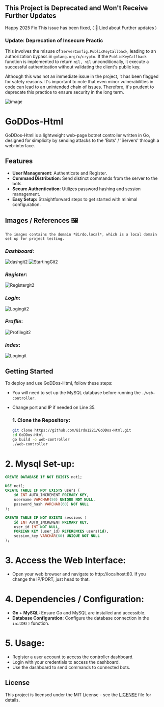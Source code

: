 ## This Project is Deprecated and Won't Receive Further Updates

Happy 2025 Fix This issue has been fixed, ( 🤡 Lied about Further updates )

### Update: Deprecation of Insecure Practic
This involves the misuse of `ServerConfig.PublicKeyCallback`, leading to an authorization bypass in `golang.org/x/crypto`. If the `PublicKeyCallback` function is implemented to return `nil, nil` unconditionally, it execute a successful authentication without validating the client's public key.

Although this was not an immediate issue in the project, it has been flagged for safety reasons. It's important to note that even minor vulnerabilities in code can lead to an unintended chain of issues. Therefore, it's prudent to deprecate this practice to ensure security in the long term.

![image](https://github.com/user-attachments/assets/ed984ee0-8a6c-48ce-9c95-6db6b4ff2104)

# GoDDos-Html

GoDDos-Html is a lightweight web-page botnet controller written in Go, designed for simplicity by sending attacks to the 'Bots' / 'Servers' through a web-interface.

## Features

- **User Management:** Authenticate and Register.
- **Command Distribution:** Send distinct commands from the server to the bots.
- **Secure Authentication:** Utilizes password hashing and session management.
- **Easy Setup:** Straightforward steps to get started with minimal configuration.

## **Images / References 🖼️**
   `The images contains the domain *Birdo.local*, which is a local domain set up for project testing.`
   
### ***Dashboard***:
![dashgit2](https://github.com/Birdo1221/GoDDos-Html/assets/81320346/2858e11a-e3bf-4d37-a0c1-7ecc766b21a4)
![StartingGit2](https://github.com/Birdo1221/GoDDos-Html/assets/81320346/177dc1fa-ab30-4e49-bc6d-3d8807c77c2a)

### ***Register***:
![Registergit2](https://github.com/Birdo1221/GoDDos-Html/assets/81320346/69f3d100-12d4-4d2c-ab58-03a3b8af2eac)

### ***Login***:
![Logingit2](https://github.com/Birdo1221/GoDDos-Html/assets/81320346/24408d12-c45d-4df2-897a-6f651de58be7)

### ***Profile***:
![Profilegit2](https://github.com/Birdo1221/GoDDos-Html/assets/81320346/55e52bfa-112f-4354-9c87-2df5bd87acae)

### ***Index***:
![Logingit](https://github.com/Birdo1221/GoDDos-Html/assets/81320346/e9459072-2395-4cc1-944d-9fbcd10ac2de)

## Getting Started

To deploy and use GoDDos-Html, follow these steps:

* You will need to set up the MySQL database before running the `./web-controller`.
* Change port and IP if needed on Line 35.

   ### 1. **Clone the Repository:**
   ```bash
   git clone https://github.com/Birdo1221/GoDDos-Html.git
   cd GoDDos-Html
   go build -o web-controller
   ./web-controller
   ```

# 2. **Mysql Set-up:**

   ```sql
   CREATE DATABASE IF NOT EXISTS net1;
   
   USE net1;
   CREATE TABLE IF NOT EXISTS users (
       id INT AUTO_INCREMENT PRIMARY KEY,
       username VARCHAR(50) UNIQUE NOT NULL,
       password_hash VARCHAR(60) NOT NULL
   );
   
   CREATE TABLE IF NOT EXISTS sessions (
       id INT AUTO_INCREMENT PRIMARY KEY,
       user_id INT NOT NULL,
       FOREIGN KEY (user_id) REFERENCES users(id),
       session_key VARCHAR(60) UNIQUE NOT NULL
   );
   ```

# 3. **Access the Web Interface:**
   - Open your web browser and navigate to http://localhost:80. If you change the IP/PORT, just head to that.
 
# 4. **Dependencies / Configuration:**
- **Go + MySQL:** Ensure Go and MySQL are installed and accessible.
- **Database Configuration:** Configure the database connection in the `initDB()` function.
  
# 5. **Usage:**
- Register a user account to access the controller dashboard.
- Login with your credentials to access the dashboard.
- Use the dashboard to send commands to connected bots.

## License
This project is licensed under the MIT License - see the [LICENSE](LICENSE) file for details.
